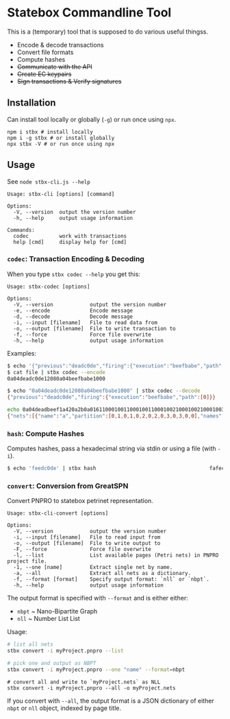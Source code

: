 # Statebox Commandline Tool

This is a (temporary) tool that is supposed to do various useful thingss.

- Encode & decode transactions
- Convert file formats
- Compute hashes
- ~~Communicate with the API~~
- ~~Create EC keypairs~~
- ~~Sign transactions & Verify signatures~~

## Installation

Can install tool locally or globally (`-g`) or run once using `npx`.

```
npm i stbx # install locally
npm i -g stbx # or install globally
npx stbx -V # or run once using npx
```

## Usage

See  `node stbx-cli.js --help`

```
Usage: stbx-cli [options] [command]

Options:
  -V, --version  output the version number
  -h, --help     output usage information

Commands:
  codec          work with transactions
  help [cmd]     display help for [cmd]
```

### `codec`: Transaction Encoding & Decoding

When you type `stbx codec --help` you get this:

```
Usage: stbx-codec [options]

Options:
  -V, --version            output the version number
  -e, --encode             Encode message
  -d, --decode             Decode message
  -i, --input [filename]   File to read data from
  -o, --output [filename]  File to write transaction to
  -f, --force              Force file overwrite
  -h, --help               output usage information
```

Examples:

```sh
$ echo '{"previous":"deadc0de","firing":{"execution":"beefbabe","path":[0]}}' > file
$ cat file | stbx codec --encode
0a04deadc0de12080a04beefbabe1000
```

```sh
$ echo "0a04deadc0de12080a04beefbabe1000" | stbx codec --decode
{"previous":"deadc0de","firing":{"execution":"beefbabe","path":[0]}}
```

```sh
echo 0a04deadbeef1a420a2b0a0161100010011000100110001002100010021000100310001003100010001a01781a01791a017a1a0177120f0a017a10011801180222017322017418001800 | stbx codec --decode
{"nets":[{"name":"a","partition":[0,1,0,1,0,2,0,2,0,3,0,3,0,0],"names":["x","y","z","w"]}],"diagrams":[{"name":"z","width":1,"pixels":[1,2],"names":["s","t"]}],"labels":[0,0]}
```

### `hash`: Compute Hashes

Computes hashes, pass a hexadecimal string via stdin or using a file (with `-i`).

```sh
$ echo 'feedc0de' | stbx hash                                     fafec8b68b40c948930d7e4f7263a1b8e9bbd543ec37d0f7b3403b6fd6066737fb75b56ac43290b9d8c1191882fc2f0c055eb06f6155c4a462c4f61d71b92e7e
```

### `convert`: Conversion from GreatSPN

Convert PNPRO to statebox petrinet representation.

```
Usage: stbx-cli-convert [options]

Options:
  -V, --version            output the version number
  -i, --input [filename]   File to read input from
  -o, --output [filename]  File to write output to
  -F, --force              Force file overwrite
  -l, --list               List available pages (Petri nets) in PNPRO project file.
  -1, --one [name]         Extract single net by name.
  -a, --all                Extract all nets as a dictionary.
  -f, --format [format]    Specify output format: `nll` or `nbpt`.
  -h, --help               output usage information
```

The output format is specified with `--format` and is either either:

- `nbpt` ~ Nano-Bipartite Graph
- `nll` ~ Number List List

Usage:

```sh
# list all nets
stbx convert -i myProject.pnpro --list 

# pick one and output as NBPT
stbx convert -i myProject.pnpro --one "name" --format=nbpt
```

```
# convert all and write to `myProject.nets` as NLL
stbx convert -i myProject.pnpro --all -o myProject.nets
```

If you convert with `--all`, the output format is a JSON dictionary of either `nbpt` or `nll` object, indexed by page title.
